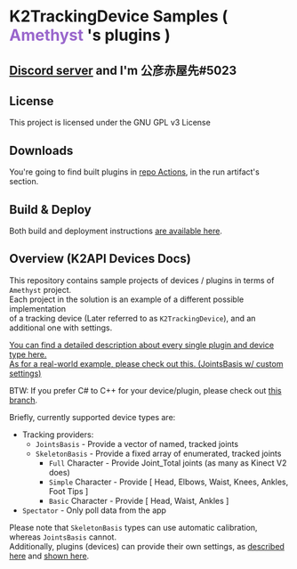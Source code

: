<h1 dir=auto>
<b>K2TrackingDevice Samples</b>
<text>(</text>
<text style="color:#9966cc;">Amethyst</text>
<text>'s plugins )</text>
</h1>

## <ins>__[Discord server](https://discord.gg/YBQCRDG)__</ins> and I'm **公彦赤屋先#5023**

## **License**
This project is licensed under the GNU GPL v3 License 

## **Downloads**
You're going to find built plugins in [repo Actions](https://github.com/KinectToVR/K2TrackingDevice-Samples/actions), in the run artifact's section.

## **Build & Deploy**
Both build and deployment instructions [are available here](https://github.com/KinectToVR/K2TrackingDevice-Samples/blob/main/BUILD_AND_DEPLOY.md).

## **Overview (K2API Devices Docs)**
This repository contains sample projects of devices / plugins in terms of `Amethyst` project.<br>
Each project in the solution is an example of a different possible implementation<br>
of a tracking device (Later referred to as `K2TrackingDevice`), and an additional one with settings.<br>

<ins>[You can find a detailed description about every single plugin and device type here.](https://github.com/KinectToVR/K2TrackingDevice-Samples/blob/main/DEVICES.md)</ins><br>
[As for a real-world example, please check out this. (JointsBasis w/ custom settings)](https://github.com/KimihikoAkayasaki/device_owoTrackVR)  

BTW: If you prefer C# to C++ for your device/plugin, please check out [this branch](https://github.com/KinectToVR/K2TrackingDevice-Samples/tree/managed).

Briefly, currently supported device types are:
- Tracking providers:
  - `JointsBasis` - Provide a vector of named, tracked joints
  - `SkeletonBasis` - Provide a fixed array of enumerated, tracked joints
    + `Full` Character - Provide Joint_Total joints (as many as Kinect V2 does)
    + `Simple` Character - Provide [ Head, Elbows, Waist, Knees, Ankles, Foot Tips ]
    + `Basic` Character - Provide [ Head, Waist, Ankles ]
- `Spectator` - Only poll data from the app

Please note that `SkeletonBasis` types can use automatic calibration, whereas `JointsBasis` cannot.<br>
Additionally, plugins (devices) can provide their own settings, as [described here](https://github.com/KinectToVR/K2TrackingDevice-Samples/blob/main/DEVICES.md#device-settings) and [shown here](https://github.com/KinectToVR/K2TrackingDevice-Samples/blob/main/device_SkeletonBasis_Full_Settings/DeviceHandler.h#L28).